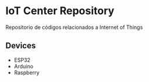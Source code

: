 # IoT Center Repository

Repositorio de códigos relacionados a Internet of Things 

## Devices

- ESP32
- Arduino
- Raspberry

